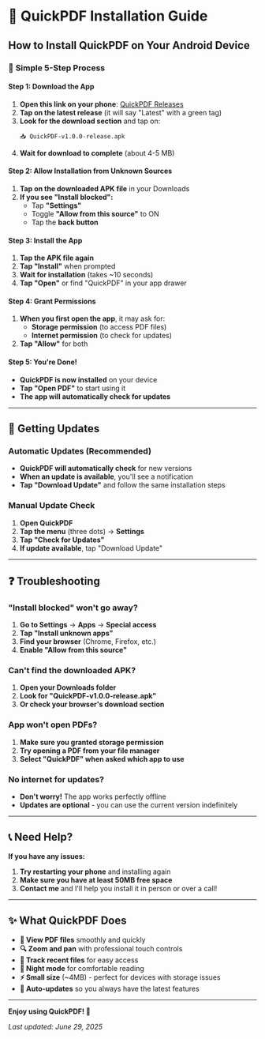 # 📱 QuickPDF Installation Guide

## How to Install QuickPDF on Your Android Device

### 🎯 **Simple 5-Step Process**

#### **Step 1: Download the App**
1. **Open this link on your phone**: [QuickPDF Releases](https://github.com/akshitharsola/QuickPDF/releases)
2. **Tap on the latest release** (it will say "Latest" with a green tag)
3. **Look for the download section** and tap on:
   ```
   📥 QuickPDF-v1.0.0-release.apk
   ```
4. **Wait for download to complete** (about 4-5 MB)

#### **Step 2: Allow Installation from Unknown Sources**
1. **Tap on the downloaded APK file** in your Downloads
2. **If you see "Install blocked":**
   - Tap **"Settings"** 
   - Toggle **"Allow from this source"** to ON
   - Tap the **back button**

#### **Step 3: Install the App**
1. **Tap the APK file again**
2. **Tap "Install"** when prompted
3. **Wait for installation** (takes ~10 seconds)
4. **Tap "Open"** or find "QuickPDF" in your app drawer

#### **Step 4: Grant Permissions**
1. **When you first open the app**, it may ask for:
   - **Storage permission** (to access PDF files)
   - **Internet permission** (to check for updates)
2. **Tap "Allow"** for both

#### **Step 5: You're Done!**
- **QuickPDF is now installed** on your device
- **Tap "Open PDF"** to start using it
- **The app will automatically check for updates**

---

## 🔄 **Getting Updates**

### **Automatic Updates (Recommended)**
- **QuickPDF will automatically check** for new versions
- **When an update is available**, you'll see a notification
- **Tap "Download Update"** and follow the same installation steps

### **Manual Update Check**
1. **Open QuickPDF**
2. **Tap the menu** (three dots) → **Settings**
3. **Tap "Check for Updates"**
4. **If update available**, tap "Download Update"

---

## ❓ **Troubleshooting**

### **"Install blocked" won't go away?**
1. **Go to Settings** → **Apps** → **Special access**
2. **Tap "Install unknown apps"**
3. **Find your browser** (Chrome, Firefox, etc.)
4. **Enable "Allow from this source"**

### **Can't find the downloaded APK?**
1. **Open your Downloads folder**
2. **Look for "QuickPDF-v1.0.0-release.apk"**
3. **Or check your browser's download section**

### **App won't open PDFs?**
1. **Make sure you granted storage permission**
2. **Try opening a PDF from your file manager**
3. **Select "QuickPDF" when asked which app to use**

### **No internet for updates?**
- **Don't worry!** The app works perfectly offline
- **Updates are optional** - you can use the current version indefinitely

---

## 📞 **Need Help?**

**If you have any issues:**
1. **Try restarting your phone** and installing again
2. **Make sure you have at least 50MB free space**
3. **Contact me** and I'll help you install it in person or over a call!

---

## ✨ **What QuickPDF Does**

- **📖 View PDF files** smoothly and quickly
- **🔍 Zoom and pan** with professional touch controls  
- **📁 Track recent files** for easy access
- **🌙 Night mode** for comfortable reading
- **⚡ Small size** (~4MB) - perfect for devices with storage issues
- **🔄 Auto-updates** so you always have the latest features

---

**Enjoy using QuickPDF! 🎉**

*Last updated: June 29, 2025*